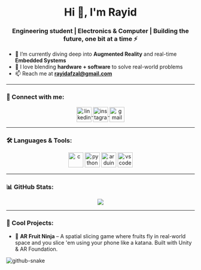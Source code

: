 <h1 align="center">Hi 👋, I'm Rayid</h1>
<h3 align="center">Engineering student | Electronics & Computer | Building the future, one bit at a time ⚡</h3>

- 🌱 I’m currently diving deep into **Augmented Reality** and real-time **Embedded Systems**  
- 🧠 I love blending **hardware + software** to solve real-world problems  
- 📫 Reach me at **rayidafzal@gmail.com**

---

### 🧩 Connect with me:
<p align="center">
  <a href="https://linkedin.com/in/rayid-afzal/" target="blank">
    <img align="center" src="https://github.com/VintageSpider69/VintageSpider69/blob/main/linkedin.png" alt="linkedin" height="40" width="40" />
  </a>
  <a href="https://www.instagram.com/rayid.m.afzal?igsh=MTFvbmR3ZjQyNWdjbw==" target="blank">
    <img align="center" src="https://github.com/VintageSpider69/VintageSpider69/blob/main/instagram.png" alt="instagram" height="40" width="40" />
  </a>
  <a href="mailto:rayidafzal@gmail.com">
    <img align="center" src="https://github.com/VintageSpider69/VintageSpider69/blob/main/gmail.png" alt="gmail" height="40" width="40" />
  </a>
</p>

---

### 🛠️ Languages & Tools:
<p align="center">
  <img src="https://cdn.jsdelivr.net/gh/devicons/devicon/icons/c/c-original.svg" alt="c" width="40" height="40"/>
  <img src="https://cdn.jsdelivr.net/gh/devicons/devicon/icons/python/python-original.svg" alt="python" width="40" height="40"/>
  <img src="https://cdn.jsdelivr.net/gh/devicons/devicon/icons/arduino/arduino-original.svg" alt="arduino" width="40" height="40"/>
  <img src="https://cdn.jsdelivr.net/gh/devicons/devicon/icons/vscode/vscode-original.svg" alt="vscode" width="40" height="40"/>
</p>

---

### 📊 GitHub Stats:
<p align="center">
  <img src="https://github-readme-streak-stats.herokuapp.com?user=VintageSpider69&theme=default" />
</p>

---

### 🧠 Cool Projects:

- 🍉 **AR Fruit Ninja** – A spatial slicing game where fruits fly in real-world space and you slice 'em using your phone like a katana. Built with Unity & AR Foundation.

<picture>
  <source media="(prefers-color-scheme: dark)" srcset="https://raw.githubusercontent.com/VintageSpider69/VintageSpider69/output/github-snake-dark.svg" />
  <source media="(prefers-color-scheme: light)" srcset="https://raw.githubusercontent.com/VintageSpider69/VintageSpider69/output/github-snake.svg" />
  <img alt="github-snake" src="https://raw.githubusercontent.com/VintageSpider69/VintageSpider69/output/github-snake.svg" />
</picture>
